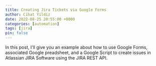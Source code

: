 ```yaml
---
title: Creating Jira Tickets via Google Forms
author: Cihat Yildiz
date: 2022-08-25 20:55:00 +0000
categories: [automation]
tags: [jira]
pin: false
---
```


In this post, I'll give you an example about how to use Google Forms, associated Google preadsheet, and a Google Script to create issues in Atlassian JIRA Software using the JIRA REST API.

<!--more-->


